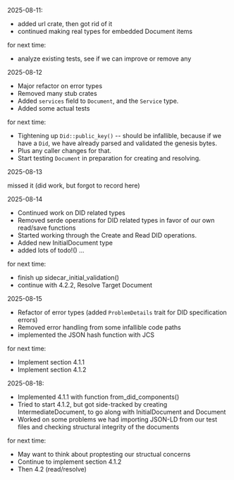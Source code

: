 
2025-08-11:

- added url crate, then got rid of it
- continued making real types for embedded Document items

for next time:

- analyze existing tests, see if we can improve or remove any


2025-08-12

- Major refactor on error types
- Removed many stub crates
- Added `services` field to `Document`, and the `Service` type.
- Added some actual tests

for next time:

- Tightening up `Did::public_key()` -- should be infallible, because if we have a `Did`, we have
  already parsed and validated the genesis bytes.
- Plus any caller changes for that.
- Start testing `Document` in preparation for creating and resolving.

2025-08-13

missed it (did work, but forgot to record here)


2025-08-14

- Continued work on DID related types
- Removed serde operations for DID related types in favor of our own read/save functions
- Started working through the Create and Read DID operations.
- Added new InitialDocument type
- added lots of todo!() ...


for next time:

- finish up sidecar_initial_validation()
- continue with 4.2.2, Resolve Target Document


2025-08-15

- Refactor of error types (added `ProblemDetails` trait for DID specification errors)
- Removed error handling from some infallible code paths
- implemented the JSON hash function with JCS

for next time:

- Implement section 4.1.1
- Implement section 4.1.2


2025-08-18:

- Implemented 4.1.1 with function from_did_components()
- Tried to start 4.1.2, but got side-tracked by creating IntermediateDocument, to go along with InitialDocument and Document
- Worked on some problems we had importing JSON-LD from our test files and checking structural integrity of the documents

for next time:

- May want to think about proptesting our structual concerns
- Continue to implement section 4.1.2
- Then 4.2 (read/resolve)
